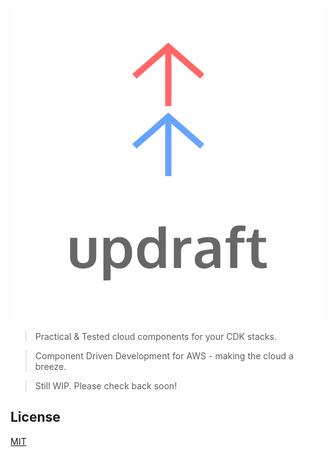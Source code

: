 <p align="center">
  <img src="https://raw.githubusercontent.com/aGuyNamedJonas/updraft/master/design/updraft-logo-text-color.svg" alt="updraft logo"/>
</p>

> Practical & Tested cloud components for your CDK stacks.

> Component Driven Development for AWS - making the cloud a breeze.

> Still WIP. Please check back soon!

## License
[MIT](./LICENSE)
